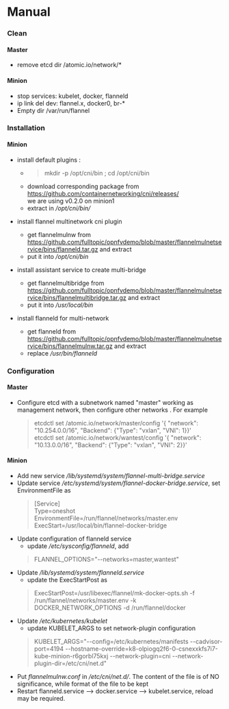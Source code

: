 # Manual
### Clean
#### Master
* remove etcd dir /atomic.io/network/*
#### Minion ####
* stop services: kubelet, docker, flanneld
* ip link del dev: flannel.x, docker0, br-*
* Empty dir /var/run/flannel
### Installation ###
#### Minion ####
- install default plugins :
    - >mkdir -p /opt/cni/bin ; cd /opt/cni/bin
    - download corresponding package from https://github.com/containernetworking/cni/releases/ \
             we are using v0.2.0 on minion1
    - extract in _/opt/cni/bin/_

- install flannel multinetwork cni plugin
    - get flannelmulnw from https://github.com/fulltopic/opnfvdemo/blob/master/flannelmulnetservice/bins/flanneld.tar.gz and extract
    - put it into _/opt/cni/bin_

- install assistant service to create multi-bridge
    - get flannelmultibridge from https://github.com/fulltopic/opnfvdemo/blob/master/flannelmulnetservice/bins/flannelmultibridge.tar.gz and extract
    - put it into _/usr/local/bin_

- install flanneld for multi-network
    - get flanneld from https://github.com/fulltopic/opnfvdemo/blob/master/flannelmulnetservice/bins/flannelmulnw.tar.gz and extract
    - replace _/usr/bin/flanneld_
### Configuration ###
#### Master ####
- Configure etcd with a subnetwork named "master" working as management network, then configure other networks . For example
    > etcdctl set /atomic.io/network/master/config '{ "network": "10.254.0.0/16", "Backend": {"Type": "vxlan", "VNI": 1}}' \
    etcdctl set /atomic.io/network/wantest/config '{ "network": "10.13.0.0/16", "Backend": {"Type": "vxlan", "VNI": 2}}'
#### Minion ####
- Add new service  _/lib/systemd/system/flannel-multi-bridge.service_
- Update service _/etc/systemd/system/flannel-docker-bridge.service_, set EnvironmentFile as
    >[Service] \
Type=oneshot \
EnvironmentFile=/run/flannel/networks/master.env
ExecStart=/usr/local/bin/flannel-docker-bridge
-   Update configuration of flanneld service
    -   update _/etc/sysconfig/flanneld_, add 
    >FLANNEL_OPTIONS="--networks=master,wantest"
- Update _/lib/systemd/system/flanneld.service_
    - update the ExecStartPost as
    >ExecStartPost=/usr/libexec/flannel/mk-docker-opts.sh -f /run/flannel/networks/master.env -k DOCKER_NETWORK_OPTIONS -d /run/flannel/docker
- Update _/etc/kubernetes/kubelet_
    - update KUBELET_ARGS to set network-plugin configuration
    >KUBELET_ARGS="--config=/etc/kubernetes/manifests --cadvisor-port=4194  --hostname-override=k8-olpiogq2f6-0-csnexxkfs7i7-kube-minion-r6gorbl75kxj --network-plugin=cni --network-plugin-dir=/etc/cni/net.d"
- Put _flannelmulnw.conf_ in _/etc/cni/net.d/_. The content of the file is of NO significance, while format of the file to be kept
- Restart flanneld.service --> docker.service --> kubelet.service, reload may be required.
